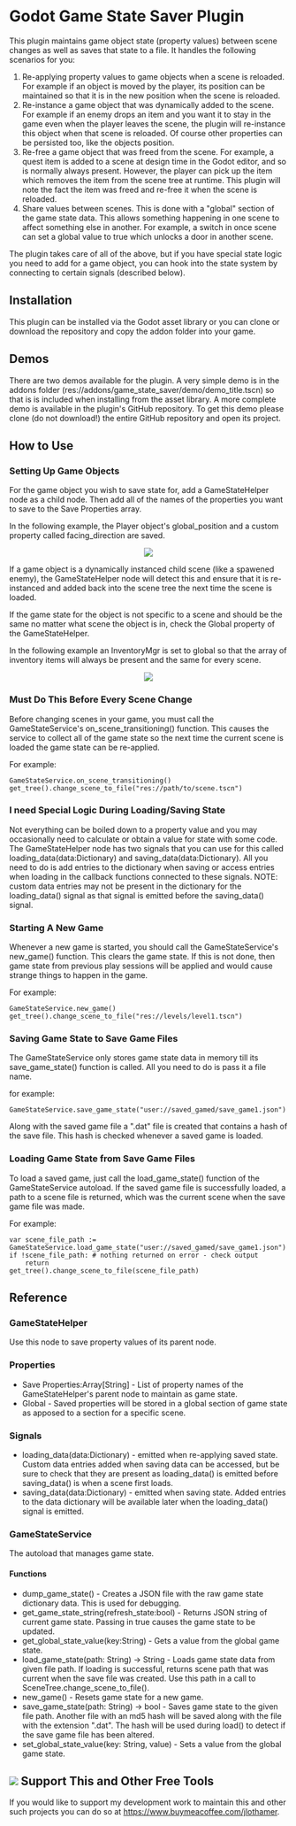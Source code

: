 # Godot Game State Saver Plugin

This plugin maintains game object state (property values) between scene changes as well as saves that state to a file.  It handles the following scenarios for you:

1. Re-applying property values to game objects when a scene is reloaded.  For example if an object is moved by the player, its position can be maintained so that it is in the new position when the scene is reloaded.
2. Re-instance a game object that was dynamically added to the scene.  For example if an enemy drops an item and you want it to stay in the game even when the player leaves the scene, the plugin will re-instance this object when that scene is reloaded.  Of course other properties can be persisted too, like the objects position.
3. Re-free a game object that was freed from the scene.  For example, a quest item is added to a scene at design time in the Godot editor, and so is normally always present.  However, the player can pick up the item which removes the item from the scene tree at runtime.  This plugin will note the fact the item was freed and re-free it when the scene is reloaded.
4. Share values between scenes.  This is done with a "global" section of the game state data.  This allows something happening in one scene to affect something else in another.  For example, a switch in once scene can set a global value to true which unlocks a door in another scene.

The plugin takes care of all of the above, but if you have special state logic you need to add for a game object, you can hook into the state system by connecting to certain signals (described below).

## Installation
This plugin can be installed via the Godot asset library or you can clone or download the repository and copy the addon folder into your game.

## Demos
There are two demos available for the plugin.  A very simple demo is in the addons folder (res://addons/game_state_saver/demo/demo_title.tscn) so that is is included when installing from the asset library.  A more complete demo is available in the plugin's GitHub repository.  To get this demo please clone (do not download!) the entire GitHub repository and open its project.

## How to Use
### Setting Up Game Objects
For the game object you wish to save state for, add a GameStateHelper node as a child node.  Then add all of the names of the properties you want to save to the Save Properties array.

In the following example, the Player object's global_position and a custom property called facing_direction are saved.

<p align="center">
<img src="./readme_images/game_state_helper_setup_example.png" />
</p>

If a game object is a dynamically instanced child scene (like a spawened enemy), the GameStateHelper node will detect this and ensure that it is re-instanced and added back into the scene tree the next time the scene is loaded.


If the game state for the object is not specific to a scene and should be the same no matter what scene the object is in, check the Global property of the GameStateHelper.

In the following example an InventoryMgr is set to global so that the array of inventory items will always be present and the same for every scene.


<p align="center">
<img src="./readme_images/game_state_helper_global_setup.png" />
</p>


### Must Do This Before Every Scene Change
Before changing scenes in your game, you must call the GameStateService's on_scene_transitioning() function.  This causes the service to collect all of the game state so the next time the current scene is loaded the game state can be re-applied.


For example:

	GameStateService.on_scene_transitioning()
	get_tree().change_scene_to_file("res://path/to/scene.tscn")


### I need Special Logic During Loading/Saving State
Not everything can be boiled down to a property value and you may occasionally need to calculate or obtain a value for state with some code.  The GameStateHelper node has two signals that you can use for this called loading_data(data:Dictionary) and saving_data(data:Dictionary).  All you need to do is add entries to the dictionary when saving or access entries when loading in the callback functions connected to these signals.  NOTE: custom data entries may not be present in the dictionary for the loading_data() signal as that signal is emitted before the saving_data() signal.

### Starting A New Game
Whenever a new game is started, you should call the GameStateService's new_game() function.  This clears the game state.  If this is not done, then game state from previous play sessions will be applied and would cause strange things to happen in the game.

For example:

   	GameStateService.new_game()
   	get_tree().change_scene_to_file("res://levels/level1.tscn")

### Saving Game State to Save Game Files
The GameStateService only stores game state data in memory till its save_game_state() function is called.  All you need to do is pass it a file name.

for example:

    GameStateService.save_game_state("user://saved_gamed/save_game1.json")

Along with the saved game file a ".dat" file is created that contains a hash of the save file.  This hash is checked whenever a saved game is loaded.

### Loading Game State from Save Game Files
To load a saved game, just call the load_game_state() function of the GameStateService autoload.  If the saved game file is successfully loaded, a path to a scene file is returned, which was the current scene when the save game file was made.

For example:

    var scene_file_path := GameStateService.load_game_state("user://saved_gamed/save_game1.json")
    if !scene_file_path: # nothing returned on error - check output
        return
    get_tree().change_scene_to_file(scene_file_path)

## Reference

### GameStateHelper

Use this node to save property values of its parent node.

### Properties

- Save Properties:Array[String] - List of property names of the GameStateHelper's parent node to maintain as game state.
- Global - Saved properties will be stored in a global section of game state as apposed to a section for a specific scene.

### Signals

- loading_data(data:Dictionary) - emitted when re-applying saved state.  Custom data entries added when saving data can be accessed, but be sure to check that they are present as loading_data() is emitted before saving_data() is when a scene first loads.
- saving_data(data:Dictionary) - emitted when saving state.  Added entries to the data dictionary will be available later when the loading_data() signal is emitted.

### GameStateService
The autoload that manages game state.

#### Functions

- dump_game_state() - Creates a JSON file with the raw game state dictionary data.  This is used for debugging.
- get_game_state_string(refresh_state:bool) - Returns JSON string of current game state.  Passing in true causes the game state to be updated.
- get_global_state_value(key:String) - Gets a value from the global game state.
- load_game_state(path: String) -> String - Loads game state data from given file path.  If loading is successful, returns scene path that was current when the save file was created.  Use this path in a call to SceneTree.change_scene_to_file().
- new_game() - Resets game state for a new game.
- save_game_state(path: String) -> bool - Saves game state to the given file path.  Another file with an md5 hash will be saved along with the file with the extension ".dat".  The hash will be used during load() to detect if the save game file has been altered.
- set_global_state_value(key: String, value) - Sets a value from the global game state.



## <img src="readme_images/bmc-logo-yellow-64.png" /> Support This and Other Free Tools
If you would like to support my development work to maintain this and other such projects you can do so at https://www.buymeacoffee.com/jlothamer.

